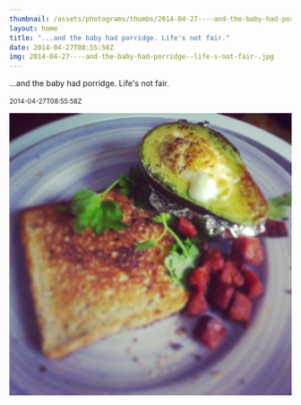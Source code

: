 ```yaml
---
thumbnail: /assets/photograms/thumbs/2014-04-27----and-the-baby-had-porridge--life-s-not-fair-.png
layout: home
title: "...and the baby had porridge. Life's not fair."
date: 2014-04-27T08:55:58Z
img: 2014-04-27----and-the-baby-had-porridge--life-s-not-fair-.jpg
---
```


...and the baby had porridge. Life's not fair.

<small>2014-04-27T08:55:58Z</small>

![...and the baby had porridge. Life's not fair.](/assets/photograms/original/2014-04-27----and-the-baby-had-porridge--life-s-not-fair-.jpg)
